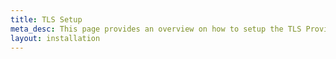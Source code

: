 ```yaml
---
title: TLS Setup
meta_desc: This page provides an overview on how to setup the TLS Provider for Pulumi.
layout: installation
---
```

